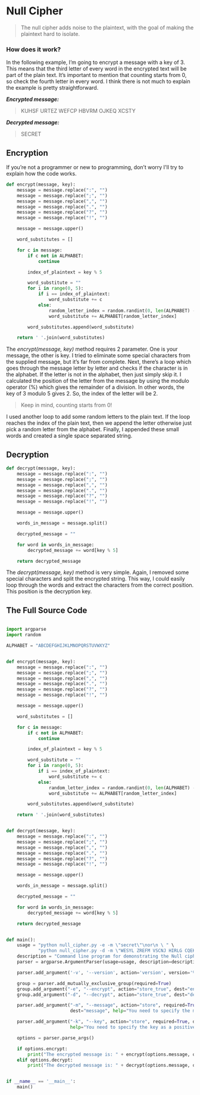 # Null Cipher

> The null cipher adds noise to the plaintext, with the goal of making the plaintext hard to isolate.

### How does it work?
In the following example, I’m going to encrypt a message with a key of 3. This means that the third letter of every word in the encrypted text will be part of the plain text. It’s important to mention that counting starts from 0, so check the fourth letter in every word. I think there is not much to explain the example is pretty straightforward.

***Encrypted message:***

> KUHSF URTEZ WEFCP HBVRM OJKEQ XCSTY

***Decrypted message:***

> SECRET

## Encryption
If you’re not a programmer or new to programming, don’t worry I'll try to explain how the code works.

```python
def encrypt(message, key):
    message = message.replace(":", "")
    message = message.replace(";", "")
    message = message.replace(",", "")
    message = message.replace(".", "")
    message = message.replace("?", "")
    message = message.replace("!", "")

    message = message.upper()

    word_substitutes = []

    for c in message:
        if c not in ALPHABET:
            continue

        index_of_plaintext = key % 5

        word_substitute = ""
        for i in range(0, 5):
            if i == index_of_plaintext:
                word_substitute += c
            else:
                random_letter_index = random.randint(0, len(ALPHABET) - 1)
                word_substitute += ALPHABET[random_letter_index]

        word_substitutes.append(word_substitute)

    return ' '.join(word_substitutes)
```

The *encrypt(message, key)* method requires 2 parameter. One is your message, the other is key. I tried to eliminate some special characters from the supplied message, but it’s far from complete. Next, there’s a loop which goes through the message letter by letter and checks if the character is in the alphabet. If the letter is not in the alphabet, then just simply skip it. I calculated the position of the letter from the message by using the modulo operator (%) which gives the remainder of a division. In other words, the key of 3 modulo 5 gives 2. So, the index of the letter will be 2.

> Keep in mind, counting starts from 0!

I used another loop to add some random letters to the plain text. If the loop reaches the index of the plain text, then we append the letter otherwise just pick a random letter from the alphabet. Finally, I appended these small words and created a single space separated string.

## Decryption

```python
def decrypt(message, key):
    message = message.replace(":", "")
    message = message.replace(";", "")
    message = message.replace(",", "")
    message = message.replace(".", "")
    message = message.replace("?", "")
    message = message.replace("!", "")

    message = message.upper()

    words_in_message = message.split()

    decrypted_message = ""

    for word in words_in_message:
        decrypted_message += word[key % 5]

    return decrypted_message
```

The *decrypt(message, key)* method is very simple. Again, I removed some special characters and split the encrypted string. This way, I could easily loop through the words and extract the characters from the correct position. This position is the decryption key.

## The Full Source Code

```python

import argparse
import random

ALPHABET = "ABCDEFGHIJKLMNOPQRSTUVWXYZ"


def encrypt(message, key):
    message = message.replace(":", "")
    message = message.replace(";", "")
    message = message.replace(",", "")
    message = message.replace(".", "")
    message = message.replace("?", "")
    message = message.replace("!", "")

    message = message.upper()

    word_substitutes = []

    for c in message:
        if c not in ALPHABET:
            continue

        index_of_plaintext = key % 5

        word_substitute = ""
        for i in range(0, 5):
            if i == index_of_plaintext:
                word_substitute += c
            else:
                random_letter_index = random.randint(0, len(ALPHABET) - 1)
                word_substitute += ALPHABET[random_letter_index]

        word_substitutes.append(word_substitute)

    return ' '.join(word_substitutes)


def decrypt(message, key):
    message = message.replace(":", "")
    message = message.replace(";", "")
    message = message.replace(",", "")
    message = message.replace(".", "")
    message = message.replace("?", "")
    message = message.replace("!", "")

    message = message.upper()

    words_in_message = message.split()

    decrypted_message = ""

    for word in words_in_message:
        decrypted_message += word[key % 5]

    return decrypted_message


def main():
    usage = "python null_cipher.py -e -m \"secret\"\nor\n \ " \
            "python null_cipher.py -d -m \"WESYL ZREFM VSCNJ HIRLG CQEKK CQTXX\""
    description = "Command line program for demonstrating the Null cipher."
    parser = argparse.ArgumentParser(usage=usage, description=description)

    parser.add_argument('-v', '--version', action='version', version='%(prog)s 1.0')

    group = parser.add_mutually_exclusive_group(required=True)
    group.add_argument("-e", "--encrypt", action="store_true", dest="encrypt", help="Encrypts the plain text message.")
    group.add_argument("-d", "--decrypt", action="store_true", dest="decrypt", help="Decrypts the encrypted message.")

    parser.add_argument("-m", "--message", action="store", required=True,
                        dest="message", help="You need to specify the message. Like this: -m \"secret\"")

    parser.add_argument("-k", "--key", action="store", required=True, dest="key", type=int,
                        help="You need to specify the key as a positive number.")

    options = parser.parse_args()

    if options.encrypt:
        print("The encrypted message is: " + encrypt(options.message, options.key))
    elif options.decrypt:
        print("The decrypted message is: " + decrypt(options.message, options.key))


if __name__ == '__main__':
    main()

```
